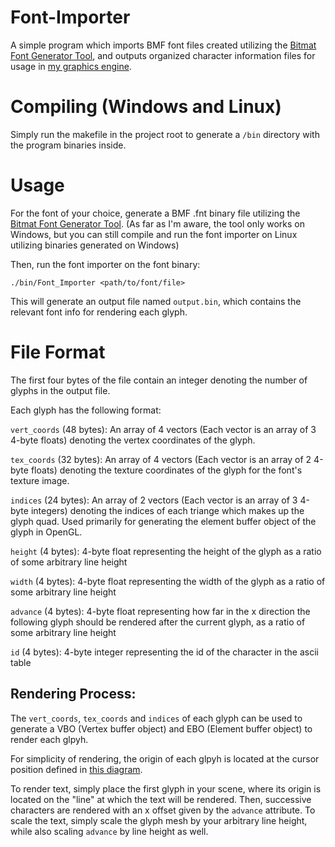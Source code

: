 # Font-Importer
A simple program which imports BMF font files created utilizing the [Bitmat Font Generator Tool](https://www.angelcode.com/products/bmfont/), and outputs organized character information files for usage in [my graphics engine](https://github.com/Jack-Saysana/OpenGL-Graphics-Engine).

# Compiling (Windows and Linux)
Simply run the makefile in the project root to generate a `/bin` directory with the program binaries inside.

# Usage
For the font of your choice, generate a BMF .fnt binary file utilizing the [Bitmat Font Generator Tool](https://www.angelcode.com/products/bmfont/). (As far as I'm aware, the tool only works on Windows, but you can still compile and run the font importer on Linux utilizing binaries generated on Windows)

Then, run the font importer on the font binary:
```
./bin/Font_Importer <path/to/font/file>
```
This will generate an output file named `output.bin`, which contains the relevant font info for rendering each glyph.

# File Format
The first four bytes of the file contain an integer denoting the number of glyphs in the output file.

Each glyph has the following format:

`vert_coords` (48 bytes): An array of 4 vectors (Each vector is an array of 3 4-byte floats) denoting the vertex coordinates of the glyph.

`tex_coords` (32 bytes): An array of 4 vectors (Each vector is an array of 2 4-byte floats) denoting the texture coordinates of the glyph for the font's texture image.

`indices` (24 bytes): An array of 2 vectors (Each vector is an array of 3 4-byte integers) denoting the indices of each triange which makes up the glyph quad. Used primarily for generating the element buffer object of the glyph in OpenGL.

`height` (4 bytes): 4-byte float representing the height of the glyph as a ratio of some arbitrary line height

`width` (4 bytes): 4-byte float representing the width of the glyph as a ratio of some arbitrary line height

`advance` (4 bytes): 4-byte float representing how far in the x direction the following glyph should be rendered after the current glyph, as a ratio of some arbitrary line height

`id` (4 bytes): 4-byte integer representing the id of the character in the ascii table

## Rendering Process:
The `vert_coords`, `tex_coords` and `indices` of each glyph can be used to generate a VBO (Vertex buffer object) and EBO (Element buffer object) to render each glpyh.

For simplicity of rendering, the origin of each glpyh is located at the cursor position defined in [this diagram](https://www.angelcode.com/products/bmfont/doc/render_text.html).

To render text, simply place the first glyph in your scene, where its origin is located on the "line" at which the text will be rendered. Then, successive characters are rendered with an x offset given by the `advance` attribute. To scale the text, simply scale the glyph mesh by your arbitrary line height, while also scaling `advance` by line height as well.
